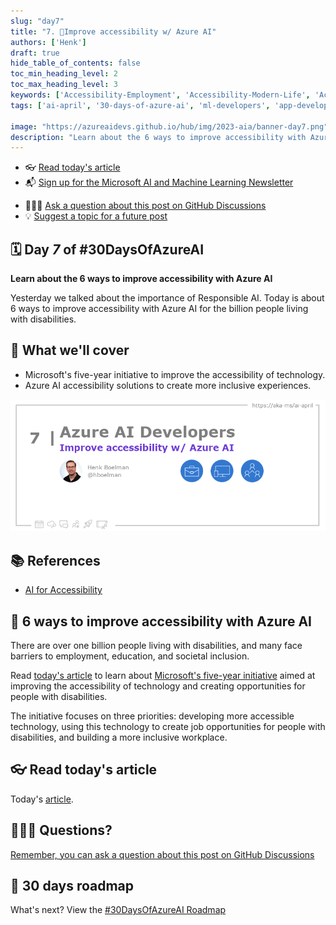 ```yaml
---
slug: "day7"
title: "7. 🏁Improve accessibility w/ Azure AI"
authors: ['Henk']
draft: true
hide_table_of_contents: false
toc_min_heading_level: 2
toc_max_heading_level: 3
keywords: ['Accessibility-Employment', 'Accessibility-Modern-Life', 'Accessibility-Human-Connection']
tags: ['ai-april', '30-days-of-azure-ai', 'ml-developers', 'app-developers', 'ai-for-accessibility']

image: "https://azureaidevs.github.io/hub/img/2023-aia/banner-day7.png"
description: "Learn about the 6 ways to improve accessibility with Azure AI https://azureaidevs.github.io/hub/2023-aia/day7 #30DaysOfAzureAI #AzureAiDevs #AI #Accessibility"
---
```


<head>  

  <link rel="canonical" href="https://azure.microsoft.com/blog/6-ways-to-improve-accessibility-with-azure-ai/"  />

</head>

- 👓 [Read today's article](https://azure.microsoft.com/blog/6-ways-to-improve-accessibility-with-azure-ai/)
- 📬 [Sign up for the Microsoft AI and Machine Learning Newsletter](https://aka.ms/azure-ai-dev-newsletter)
<!-- - 📰 [Subscribe to the #30DaysOfAzureAI RSS feed](https://azureaidevs.github.io/hub/2023-aia/rss.xml) -->
- 🙋🏾‍♂️ [Ask a question about this post on GitHub Discussions](https://github.com/AzureAiDevs/hub/discussions/categories/7-improve-accessibility-w/-azure-ai)
- 💡 [Suggest a topic for a future post](https://github.com/AzureAiDevs/hub/discussions/categories/call-for-content)

## 🗓️ Day _7_ of #30DaysOfAzureAI

<!-- README
The following description is also used for the tweet. So it should be action oriented and grab attention 
If you update the description, please update the description: in the frontmatter as well.
-->

**Learn about the 6 ways to improve accessibility with Azure AI**

<!-- README
The following is the intro to the post. It should be a short teaser for the post.
-->

Yesterday we talked about the importance of Responsible AI. Today is about 6 ways to improve accessibility with Azure AI for the billion people living with disabilities.

## 🎯 What we'll cover

<!-- README
The following list is the main points of the post. There should be 3-4 main points.
 -->


- Microsoft's five-year initiative to improve the accessibility of technology.
- Azure AI accessibility solutions to create more inclusive experiences.

<!-- 
- Main point 1
- Main point 2
- Main point 3 
- Main point 4
-->

![Image banner for day 7](./../../static/img/2023-aia/banner-day7.png)

<!-- README
Add or update a list relevant references here. These could be links to other blog posts, Microsoft Learn Module, videos, or other resources.
-->


## 📚 References

- [AI for Accessibility](https://www.microsoft.com/ai/ai-for-accessibility)


<!-- README
The following is the body of the post. It should be an overview of the post that you are referencing.
See the Learn More section, if you supplied a canonical link, then will be displayed here.
-->


## 🚌 6 ways to improve accessibility with Azure AI

<!-- Read [today's article](https://azure.microsoft.com/blog/6-ways-to-improve-accessibility-with-azure-ai/) -->

There are over one billion people living with disabilities, and many face barriers to employment, education, and societal inclusion.

Read [today's article](https://azure.microsoft.com/blog/6-ways-to-improve-accessibility-with-azure-ai/) to learn about [Microsoft's five-year initiative](https://blogs.microsoft.com/blog/2021/04/28/doubling-down-on-accessibility-microsofts-next-steps-to-expand-accessibility-in-technology-the-workforce-and-workplace) aimed at improving the accessibility of technology and creating opportunities for people with disabilities. 

The initiative focuses on three priorities: developing more accessible technology, using this technology to create job opportunities for people with disabilities, and building a more inclusive workplace. 

## 👓 Read today's article

Today's [article](https://azure.microsoft.com/blog/6-ways-to-improve-accessibility-with-azure-ai/).


## 🙋🏾‍♂️ Questions?

[Remember, you can ask a question about this post on GitHub Discussions](https://github.com/AzureAiDevs/Discussions/discussions/categories/7-improve-accessibility-w/-azure-ai)

## 📍 30 days roadmap

What's next? View the [#30DaysOfAzureAI Roadmap](/hub/roadmap/30days)